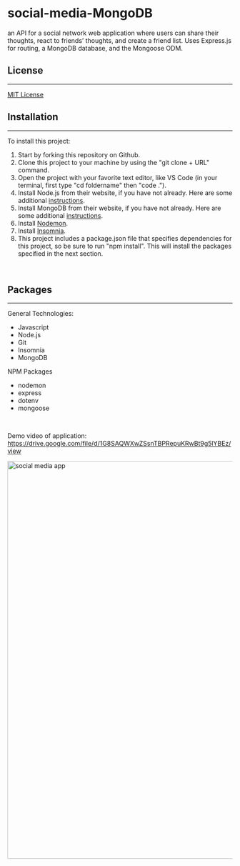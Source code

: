 # social-media-MongoDB
an API for a social network web application where users can share their thoughts, react to friends’ thoughts, and create a friend list. Uses Express.js for routing, a MongoDB database, and the Mongoose ODM.


## License 
---
[MIT License](./LICENSE) <br>
## Installation
---
To install this project: 
1. Start by forking this repository on Github. 
2. Clone this project to your machine by using the "git clone + URL" command. 
3. Open the project with your favorite text editor, like VS Code (in your terminal, first type "cd foldername" then "code ."). 
4. Install Node.js from their website, if you have not already. Here are some additional [instructions](https://coding-boot-camp.github.io/full-stack/nodejs/how-to-install-nodejs).
5. Install MongoDB from their website, if you have not already. Here are some additional [instructions](https://coding-boot-camp.github.io/full-stack/mongodb/how-to-install-mongodb).
6. Install [Nodemon](https://www.npmjs.com/package/nodemon).
7. Install [Insomnia](https://insomnia.rest/download). 
8. This project includes a package.json file that specifies dependencies for this project, so be sure to run "npm install". This will install the packages specified in the next section. 

<br>

## Packages
---
General Technologies: 
- Javascript
- Node.js
- Git 
- Insomnia
- MongoDB

NPM Packages
- nodemon 
- express
- dotenv
- mongoose 

<br>

Demo video of application: https://drive.google.com/file/d/1G8SAQWXwZSsnTBPRepuKRwBt9g5lYBEz/view

<img width="891" alt="social media app" src="https://github.com/ScarletBowen/social-media-MongoDB/assets/109751916/b181313f-cc60-4597-9678-8868dc853319">
